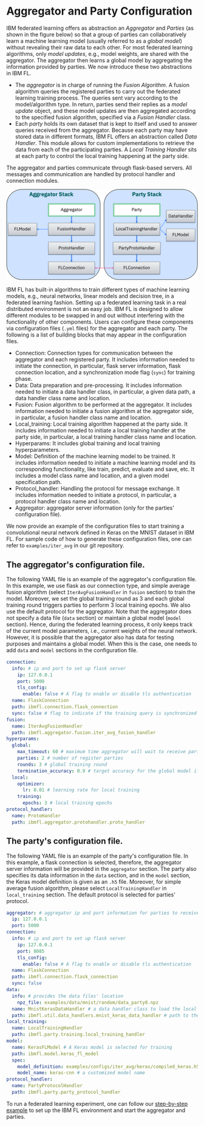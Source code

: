 # Aggregator and Party Configuration

IBM federated learning offers as abstraction an *Aggregator* and *Parties* 
(as shown in the figure below) so that a group of parties can collaboratively learn 
a machine learning model (usually referred to as a *global model*) 
without revealing their raw data to each other. 
For most federated learning algorithms, 
only *model updates*, e.g., model weights, are shared with the aggregator. 
The aggregator then learns a global model by aggregating the information provided by parties. 
We now introduce these two abstractions in IBM FL.

- The *aggregator* is in charge of running the *Fusion Algorithm*. 
A fusion algorithm queries the registered parties to carry out the federated learning training process. 
The queries sent vary according to the model/algorithm type. 
In return, parties send their replies as a *model update* object, 
and these model updates are then aggregated according to the specified fusion algorithm, 
specified via a *Fusion Handler* class. 
- Each *party* holds its own dataset that is kept to itself and used to answer queries received from the aggregator. 
Because each party may have stored data in different formats, IBM FL offers an abstraction called *Data Handler*. 
This module allows for custom implementations to retrieve the data from each of the participating parties. 
A *Local Training Handler* sits at each party to control the local training happening at the party side.

The aggregator and parties communicate through flask-based servers. 
All messages and communication are handled by protocol handler and connection modules. 

<img src="../assets/images/architecture.png">

IBM FL has built-in algorithms to train different types of machine learning models, 
e.g., neural networks, linear models and decision tree, in a federated learning fashion. 
Setting up a federated learning task in a real distributed environment is not an easy job. 
IBM FL is designed to allow different modules to be swapped in and out without interfering with the functionality of other components. 
Users can configure these components via configuration files (`.yml` files) for the aggregator and each party. 
The following is a list of building blocks that may appear in the configuration files.

* Connection: 
Connection types for communication between the aggregator and each registered party. 
It includes information needed to initiate the connection, in particular, 
flask server information, flask connection location, and 
a synchronization mode flag (`sync`) for training phase. 
* Data: Data preparation and pre-processing. 
It includes information needed to initiate a data handler class, in particular, 
a given data path, a data handler class name and location.
* Fusion: Fusion algorithm to be performed at the aggregator.
It includes information needed to initiate a fusion algorithm at the aggregator side, in particular,
a fusion handler class name and location.
* Local_training: Local training algorithm happened at the party side.
It includes information needed to initiate a local training handler at the party side, in particular,
 a local training handler class name and location.
* Hyperparams: It includes global training and local training hyperparameters.
* Model: Definition of the machine learning model to be trained.
It includes information needed to initiate a machine learning model and its corresponding functionality, 
like train, predict, evaluate and save, etc. 
It includes a model class name and location, and a given model specification path.
* Protocol_handler: Handling the protocol for message exchange. 
It includes information needed to initiate a protocol, in particular, 
a protocol handler class name and location.
* Aggregator: aggregator server information (only for the parties' configuration file).

We now provide an example of the configuration files to start training a convolutional neural network defined in Keras 
on the MNIST dataset in IBM FL. 
For sample code of how to generate these configuration files, one can refer to `examples/iter_avg` 
in our git repository.

## The aggregator's configuration file.

The following YAML file is an example of the aggregator's configuration file. 
In this example, we use flask as our connection type, and simple average fusion algorithm 
(select `IterAvgFusionHandler` in `fusion` section) to train the model.
Moreover, we set the global training round as 3 and each global training round triggers 
parties to perform 3 local training epochs.
We also use the default protocol for the aggregator.
Note that the aggregator does not specify a data file (`data` section) or maintain a global model (`model` section). 
Hence, during the federated learning process, it only keeps track of the current model parameters, 
i.e., current weights of the neural network. 
However, it is possible that the aggregator also has data for testing purposes and maintains a global model. 
When this is the case, one needs to add `data` and `model` sections in the configuration file. 
```yaml
connection:
  info: # ip and port to set up flask server
    ip: 127.0.0.1
    port: 5000
    tls_config: 
      enable: false # A flag to enable or disable tls authentication
  name: FlaskConnection
  path: ibmfl.connection.flask_connection
  sync: false # flag to indicate if the training query is synchronized or not
fusion:
  name: IterAvgFusionHandler
  path: ibmfl.aggregator.fusion.iter_avg_fusion_handler
hyperparams:
  global:
    max_timeout: 60 # maximum time aggregator will wait to receive parties' replies
    parties: 2 # number of register parties
    rounds: 3 # global training round
    termination_accuracy: 0.9 # target accuracy for the global model if a dataset is provided to the aggregator
  local:
    optimizer:
      lr: 0.01 # learning rate for local training
    training:
      epochs: 3 # local training epochs
protocol_handler:
  name: ProtoHandler
  path: ibmfl.aggregator.protohandler.proto_handler
```

## The party's configuration file.

The following YAML file is an example of the party's configuration file. 
In this example, a flask connection is selected, therefore, 
the aggregator server information will be provided in the `aggregator` section. 
The party also specifies its data information in the `data` section, 
and in the `model` section, the Keras model definition is given as an `.h5` file.
Moreover, for simple average fusion algorithm, please select `LocalTrainingHandler` in `local_training` section.
The default protocol is selected for parties' protocol.
```yaml
aggregator: # aggregator ip and port information for parties to receive queries
  ip: 127.0.0.1
  port: 5000
connection:
  info: # ip and port to set up flask server
    ip: 127.0.0.1
    port: 8085
    tls_config: 
      enable: false # A flag to enable or disable tls authentication
  name: FlaskConnection
  path: ibmfl.connection.flask_connection
  sync: false
data:
  info: # provides the data files' location
    npz_file: examples/data/mnist/random/data_party0.npz
  name: MnistKerasDataHandler # a data handler class to load the local data file
  path: ibmfl.util.data_handlers.mnist_keras_data_handler # path to the data handler class
local_training:
  name: LocalTrainingHandler
  path: ibmfl.party.training.local_training_handler
model:
  name: KerasFLModel # A Keras model is selected for training
  path: ibmfl.model.keras_fl_model
  spec:
    model_definition: examples/configs/iter_avg/keras/compiled_keras.h5 # path to the Keras model file
    model_name: keras-cnn # a customized model name
protocol_handler:
  name: PartyProtocolHandler
  path: ibmfl.party.party_protocol_handler
```

To run a federated learning experiment, 
one can follow our [step-by-step example](../../quickstart.md) to set up the IBM FL environment and start the aggregator and parties.
